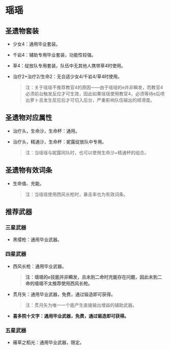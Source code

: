 # 瑶瑶

## 圣遗物套装  

- 少女4：通用毕业套装。  

- 千岩4：辅助专用毕业套装，功能性较强。  

- 草4：绽放队专用套装，队伍中无其他人携带草4时使用。  

- 治疗2+治疗2/生命2：无合适少女4/千岩4/草4时使用。  

  > 注：关于瑶瑶不推荐教官4的原因——由于瑶瑶的e并非瞬发，而教官4必须前台触发反应才可生效，因此如果瑶瑶使用教官4，必须等待e后喷出萝卜且发生反应后才可切入后台，严重影响队伍输出的顺滑度。  

## 圣遗物对应属性  

- 治疗头，生命沙，生命杯：通用。  

- 治疗头，精通沙，生命杯：妮露绽放队中专用。  

  > 注：当瑶瑶与妮露同队时，也可以使用生命沙+精通杯的组合。  

## 圣遗物有效词条  

- 生命值、充能。  

  > 注：当瑶瑶使用西风长枪时，暴击率也为有效词条。  

## 推荐武器  

### 三星武器  

- 黑缨枪：通用毕业武器。  

### 四星武器  

- 西风长枪：通用毕业武器。  

  > **注：瑶瑶的e技能并非瞬发，且未到二命时充能存在问题，因此未到二命的瑶瑶不太推荐使用西风长枪。**  

- 贯月矢：通用毕业武器，免费，通过锻造即可获得。  

  > 注：贯月矢为唯一一个能产生直接输出增益的辅助武器。  

- **喜多院十文字：通用毕业武器，免费，通过锻造即可获得。**  

### 五星武器  

- 薙草之稻光：通用毕业武器，限定。
